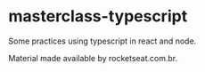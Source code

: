 # masterclass-typescript

Some practices using typescript in react and node.

Material made available by rocketseat.com.br.